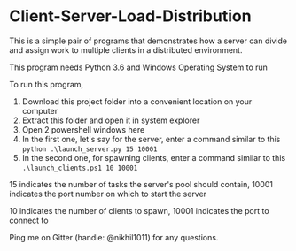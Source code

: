# Client-Server-Load-Distribution
This is a simple pair of programs that demonstrates how a server can divide and assign work to multiple clients in a distributed environment.

This program needs Python 3.6 and Windows Operating System to run

To run this program,
  1. Download this project folder into a convenient location on your computer
  2. Extract this folder and open it in system explorer
  3. Open 2 powershell windows here
  4. In the first one, let's say for the server, enter a command similar to this `python .\launch_server.py 15 10001`
  5. In the second one, for spawning clients, enter a command similar to this `.\launch_clients.ps1 10 10001`
 
15 indicates the number of tasks the server's pool should contain, 10001 indicates the port number on which to start the server

10 indicates the number of clients to spawn, 10001 indicates the port to connect to

Ping me on Gitter (handle: @nikhil1011) for any questions.
  
